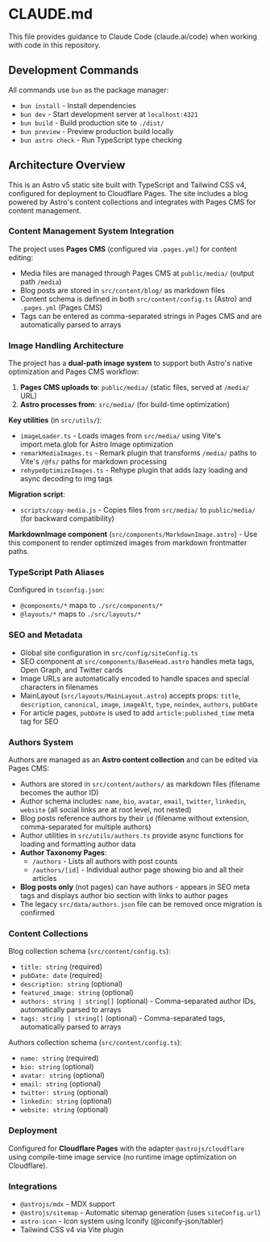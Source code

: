 # CLAUDE.md

This file provides guidance to Claude Code (claude.ai/code) when working with code in this repository.

## Development Commands

All commands use `bun` as the package manager:

- `bun install` - Install dependencies
- `bun dev` - Start development server at `localhost:4321`
- `bun build` - Build production site to `./dist/`
- `bun preview` - Preview production build locally
- `bun astro check` - Run TypeScript type checking

## Architecture Overview

This is an Astro v5 static site built with TypeScript and Tailwind CSS v4, configured for deployment to Cloudflare Pages. The site includes a blog powered by Astro's content collections and integrates with Pages CMS for content management.

### Content Management System Integration

The project uses **Pages CMS** (configured via `.pages.yml`) for content editing:

- Media files are managed through Pages CMS at `public/media/` (output path `/media`)
- Blog posts are stored in `src/content/blog/` as markdown files
- Content schema is defined in both `src/content/config.ts` (Astro) and `.pages.yml` (Pages CMS)
- Tags can be entered as comma-separated strings in Pages CMS and are automatically parsed to arrays

### Image Handling Architecture

The project has a **dual-path image system** to support both Astro's native optimization and Pages CMS workflow:

1. **Pages CMS uploads to**: `public/media/` (static files, served at `/media/` URL)
2. **Astro processes from**: `src/media/` (for build-time optimization)

**Key utilities** (in `src/utils/`):

- `imageLoader.ts` - Loads images from `src/media/` using Vite's import.meta.glob for Astro Image optimization
- `remarkMediaImages.ts` - Remark plugin that transforms `/media/` paths to Vite's `/@fs/` paths for markdown processing
- `rehypeOptimizeImages.ts` - Rehype plugin that adds lazy loading and async decoding to img tags

**Migration script**:

- `scripts/copy-media.js` - Copies files from `src/media/` to `public/media/` (for backward compatibility)

**MarkdownImage component** (`src/components/MarkdownImage.astro`) - Use this component to render optimized images from markdown frontmatter paths.

### TypeScript Path Aliases

Configured in `tsconfig.json`:

- `@components/*` maps to `./src/components/*`
- `@layouts/*` maps to `./src/layouts/*`

### SEO and Metadata

- Global site configuration in `src/config/siteConfig.ts`
- SEO component at `src/components/BaseHead.astro` handles meta tags, Open Graph, and Twitter cards
- Image URLs are automatically encoded to handle spaces and special characters in filenames
- MainLayout (`src/layouts/MainLayout.astro`) accepts props: `title`, `description`, `canonical`, `image`, `imageAlt`, `type`, `noindex`, `authors`, `pubDate`
- For article pages, `pubDate` is used to add `article:published_time` meta tag for SEO

### Authors System

Authors are managed as an **Astro content collection** and can be edited via Pages CMS:

- Authors are stored in `src/content/authors/` as markdown files (filename becomes the author ID)
- Author schema includes: `name`, `bio`, `avatar`, `email`, `twitter`, `linkedin`, `website` (all social links are at root level, not nested)
- Blog posts reference authors by their `id` (filename without extension, comma-separated for multiple authors)
- Author utilities in `src/utils/authors.ts` provide async functions for loading and formatting author data
- **Author Taxonomy Pages**:
  - `/authors` - Lists all authors with post counts
  - `/authors/[id]` - Individual author page showing bio and all their articles
- **Blog posts only** (not pages) can have authors - appears in SEO meta tags and displays author bio section with links to author pages
- The legacy `src/data/authors.json` file can be removed once migration is confirmed

### Content Collections

Blog collection schema (`src/content/config.ts`):

- `title: string` (required)
- `pubDate: date` (required)
- `description: string` (optional)
- `featured_image: string` (optional)
- `authors: string | string[]` (optional) - Comma-separated author IDs, automatically parsed to arrays
- `tags: string | string[]` (optional) - Comma-separated tags, automatically parsed to arrays

Authors collection schema (`src/content/config.ts`):

- `name: string` (required)
- `bio: string` (optional)
- `avatar: string` (optional)
- `email: string` (optional)
- `twitter: string` (optional)
- `linkedin: string` (optional)
- `website: string` (optional)

### Deployment

Configured for **Cloudflare Pages** with the adapter `@astrojs/cloudflare` using compile-time image service (no runtime image optimization on Cloudflare).

### Integrations

- `@astrojs/mdx` - MDX support
- `@astrojs/sitemap` - Automatic sitemap generation (uses `siteConfig.url`)
- `astro-icon` - Icon system using Iconify (@iconify-json/tabler)
- Tailwind CSS v4 via Vite plugin
